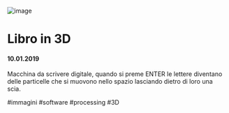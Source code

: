 ![image](https://github.com/KeremTurkyilmaz/TypeMismatchSketches/blob/master/Libro%20in%203D/image/LibroIn3D.jpg)

# Libro in 3D

#### 10.01.2019

Macchina da scrivere digitale, quando si preme ENTER le lettere diventano delle particelle che si muovono nello spazio lasciando dietro di loro una scia. 

\#immagini \#software \#processing \#3D 
